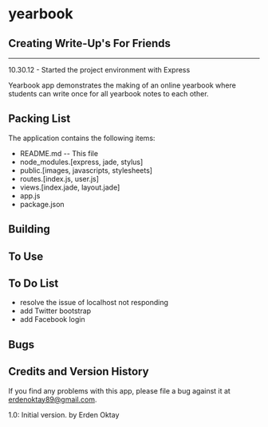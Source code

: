 yearbook
========

Creating Write-Up's For Friends
------------------------------------------
------------------------------------------

10.30.12 - Started the project environment with Express


Yearbook app demonstrates the making of an online yearbook where students can write once for all
yearbook notes to each other.


Packing List
-----------------
The application contains the following items:

- README.md -- This file
- node_modules.[express, jade, stylus]
- public.[images, javascripts, stylesheets]
- routes.[index.js, user.js]
- views.[index.jade, layout.jade]
- app.js
- package.json


Building
-----------


To Use
----------


To Do List
--------------

- resolve the issue of localhost not responding
- add Twitter bootstrap
- add Facebook login


Bugs
-------


Credits and Version History
-------------------------------------

If you find any problems with this app, please file a bug against it at <erdenoktay89@gmail.com>.

1.0: Initial version.
by Erden Oktay